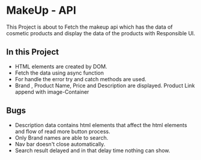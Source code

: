 # MakeUp - API
This Project is about to Fetch the makeup api which has the data of cosmetic products and display the data of the products with Responsible UI.

## In this Project
- HTML elements are created by DOM.
- Fetch the data using async function
- For handle the error try and catch methods are used.
- Brand , Product Name, Price and Description are displayed. Product Link append with image-Container

## Bugs
- Description data contains html elements that affect the html elements and flow of read more button process.
- Only Brand names are able to search.
- Nav bar doesn't close automatically.
- Search result delayed and in that delay time nothing can show.
